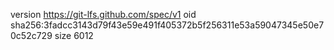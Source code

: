 version https://git-lfs.github.com/spec/v1
oid sha256:3fadcc3143d79f43e59e491f405372b5f256311e53a59047345e50e70c52c729
size 6012
